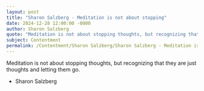 ```yaml
---
layout: post
title: "Sharon Salzberg - Meditation is not about stopping"
date: 2024-12-28 12:00:00 -0000
author: Sharon Salzberg
quote: "Meditation is not about stopping thoughts, but recognizing that they are just thoughts and letting them go."
subject: Contentment
permalink: /Contentment/Sharon Salzberg/Sharon Salzberg - Meditation is not about stopping
---
```


Meditation is not about stopping thoughts, but recognizing that they are just thoughts and letting them go.

- Sharon Salzberg
